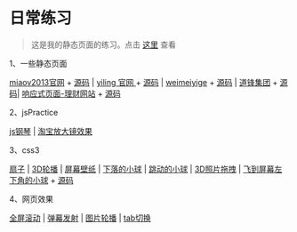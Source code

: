 # 日常练习

> 这是我的静态页面的练习。点击 [这里](https://pin84.github.io/live/) 查看

1、一些静态页面

  [miaov2013官网](https://pin84.github.io/live/01_web/01_miaov)  +  [源码](https://github.com/pin84/live/tree/master/01_web/01_miaov)    |   [yiling 官网 ](https://pin84.github.io/live/01_web/05_yiling/)  + [源码](https://github.com/pin84/live/tree/master/01_web/05_yiling) |  [weimeiyige](https://pin84.github.io/live/01_web/05_weimeiyige/)   + [源码](https://github.com/pin84/live/tree/master/01_web/06_weimeiyige) |  [道锋集团](https://pin84.github.io/live/01_web/02_daofeng/)  +  [源码](https://github.com/pin84/live/tree/master/01_web/02_daofeng)| [响应式页面-理财网站](https://pin84.github.io/live/01_web/03_ResponsiveWeb)    +  [源码](https://github.com/pin84/live/tree/master/01_web/03_ResponsiveWeb)



2、jsPractice

[js钢琴](https://pin84.github.io/live/02_jspractice/01_JavaScriptDrumKit)    |    [淘宝放大镜效果](https://pin84.github.io/live/02_jspractice/02_magnifier) 



3、css3

[扇子](https://pin84.github.io/live/05_css3/01_folding)  |  [3D轮播](https://pin84.github.io/live/05_css3/02_showPage)  |  [屏幕壁纸](https://pin84.github.io/live/05_css3/03_wallPage)   |    [下落的小球](https://pin84.github.io/live/06_canvas/01_ball)    |  [跳动的小球](https://pin84.github.io/live/06_canvas/02_jumpBall)  | [3D照片拖拽](https://pin84.github.io/live/05_css3/05_3dPictrues)  |   [飞到屏幕左下角的小球](https://pin84.github.io/live/05_css3/06_intoShoppingcart.html) + [源码](https://github.com/pin84/live/blob/master/05_css3/06_intoShoppingcart.html)




4、网页效果

[全屏滚动](https://pin84.github.io/live/12_fullPage)  |  [弹幕发射](https://pin84.github.io/live/11_danmu)   |  [图片轮播](https://pin84.github.io/live/06_slide/01)  | [tab切换](https://pin84.github.io/live/06_slide/03)
